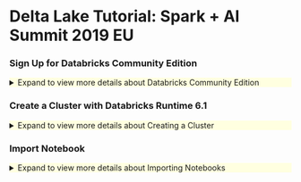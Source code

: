 # Delta Lake Tutorial: Spark + AI Summit 2019 EU

### Sign Up for Databricks Community Edition

<details>
<summary style="background-color: #ffffe0;">Expand to view more details about Databricks Community Edition</summary>

Start by signing up for **Databricks Community Edition** by going to [databricks.com/try](https://databricks.com/try) and choose *Community Edition*.  

![ ](img/Get-Started-DBCE-01.png)

Note, the **Community Edition** link is on the right side with the *white* **Get Started** button (i.e. *not* the green button).   This is a free edition of Databricks and does not require your credit card.  



![ ](img/Get-Started-DBCE-02.png)

Next, sign up for **Databricks Community Edition (DBCE)** by filling out the form (note, no credit card is required).  Once you sign up, verify your account by going to your email account that you filled out in the preceding form.  Once your account is validated, go to DBCE which should look similar to below.

![ ](img/Get-Started-DBCE-03.png)

Once you log in, you will view the Databricks workspace similar to the screenshot below.

![ ](img/Get-Started-DBCE-04.png)
</details>

### Create a Cluster with Databricks Runtime 6.1

<details>
<summary style="background-color: #ffffe0;">Expand to view more details about Creating a Cluster</summary>

Start by clicking the *Create Cluster* on the left pane.

![](img/Create-Cluster-01.png)

This will bring up the *Create Cluster* dialog as noted in the following screenshot.

![](img/Create-Cluster-02.png)

Fill in the **name** of your cluster as well as the *Databricks Runtime Version* - choose the **6.1 Beta** runtime.

![](img/Create-Cluster-03.png) 

Click on **Create Cluster** and then your cluster will be up and running.

![](img/Create-Cluster-04.png) 

</details>


### Import Notebook

<details>
<summary style="background-color: #ffffe0;">Expand to view more details about Importing Notebooks</summary>

For these next steps, we will import the following notebook so keep the following link(s) handy:

| Notebook                       | Notebook Link                                          |
| ------------------------------ | ------------------------------------------------------ |
| 01 - Delta Lake Primer         | [https://dbricks.co/dlw-01](https://dbricks.co/dlw-01) |
| 02 - Delta Lake + ML           | [https://dbricks.co/dlw-02](https://dbricks.co/dlw-02) |
| 03 - Delta Lake + ML (XGBoost) | [https://dbricks.co/dlw-03](https://dbricks.co/dlw-03) |



Start by opening up one of the notebooks in the preceding link.   Click on the **Import Notebook** on the top right of the window. 

![](img/Import-Notebook-01.png)



It will open up the **Import Notebook** dialog similar to the screenshot below.

![](img/Import-Notebook-03.png)

Copy the notebook URL.

Then go back to your workspace, *right click* and then choose **Import**.

![](img/Import-Notebook-04.png)



This will open up the *Import Notebooks* dialog in the Databricks workspace.  

![](img/Import-Notebook-05.png)



Paste the notebook URL you had copied from two screens prior into the *Import Notebooks* dialog.

![](img/Import-Notebook-06.png)



Once you have imported the notebook, your screen should similar to the view below.  In the case of the *Delta Lake Primer* notebook, the three errors you are seeing on the right side are *by design*.  

![](img/Import-Notebook-07.png)

</details>

